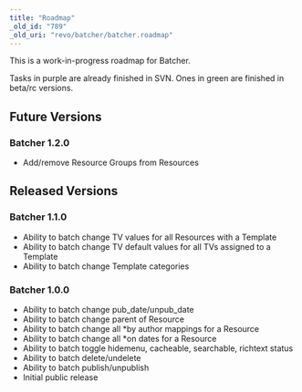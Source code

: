 ```yaml
---
title: "Roadmap"
_old_id: "789"
_old_uri: "revo/batcher/batcher.roadmap"
---
```


This is a work-in-progress roadmap for Batcher.

Tasks in purple are already finished in SVN. Ones in green are finished in beta/rc versions.

## Future Versions

### Batcher 1.2.0

- Add/remove Resource Groups from Resources

## Released Versions

### Batcher 1.1.0

- Ability to batch change TV values for all Resources with a Template
- Ability to batch change TV default values for all TVs assigned to a Template
- Ability to batch change Template categories

### Batcher 1.0.0

- Ability to batch change pub\_date/unpub\_date
- Ability to batch change parent of Resource
- Ability to batch change all \*by author mappings for a Resource
- Ability to batch change all \*on dates for a Resource
- Ability to batch toggle hidemenu, cacheable, searchable, richtext status
- Ability to batch delete/undelete
- Ability to batch publish/unpublish
- Initial public release